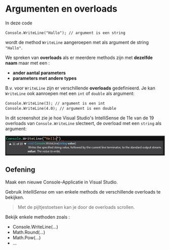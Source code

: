 # Argumenten en overloads

In deze code

```
Console.WriteLine("Hallo"); // argument is een string
```

wordt de method `WriteLine` aangeroepen met als argument de string `"Hallo"`.

We spreken van **overloads** als er meerdere methods zijn met **dezelfde naam**
maar met een :

- **ander aantal parameters**
- **parameters met andere types**

B.v. voor `WriteLine` zijn er verschillende **overloads** gedefinieerd.
Je kan `WriteLine` ook aanroepen met een `int` of `double` als argument:

```
Console.WriteLine(3); // argument is een int
Console.WriteLine(4.0); // argument is een double
```

In dit screenshot zie je hoe Visual Studio's IntelliSense de 11e van de 19 
overloads van `Console.WriteLine` slecteert, de overload met een `string`
als argument:

![Method Overloads in VS](img/MethodOverloadsInVS.png)


## Oefening

Maak een nieuwe Console-Applicatie in Visual Studio.

Gebruik *IntelliSense* om van enkele methods de verschillende overloads te
bekijken. 

> Met de pijltjestoetsen kan je door de overloads scrollen.

Bekijk enkele methoden zoals :

- Console.WriteLine(...)
- Math.Round(...)
- Math.Pow(...)
- ...
  

